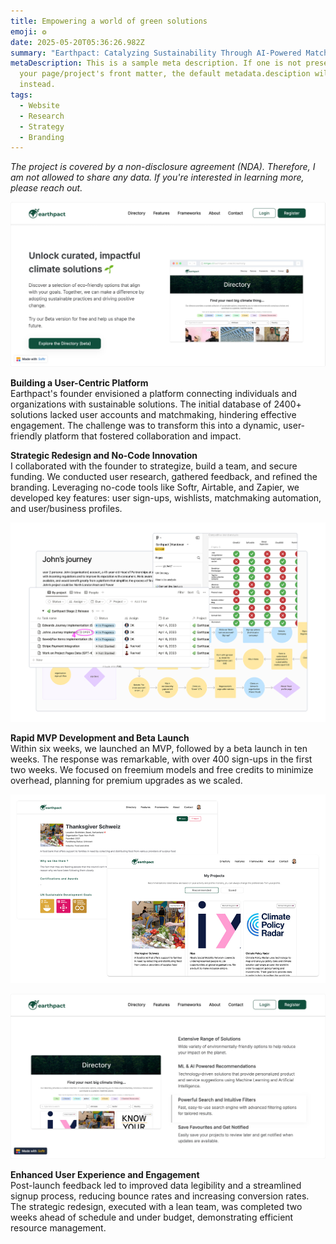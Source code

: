 ```yaml
---
title: Empowering a world of green solutions
emoji: ❂
date: 2025-05-20T05:36:26.982Z
summary: "Earthpact: Catalyzing Sustainability Through AI-Powered Matchmaking"
metaDescription: This is a sample meta description. If one is not present in
  your page/project's front matter, the default metadata.desciption will be used
  instead.
tags:
  - Website
  - Research
  - Strategy
  - Branding
---
```

*The project is covered by a non-disclosure agreement (NDA). Therefore, I am not allowed to share any data. If you're interested in learning more, please reach out.*

![](/src/assets/img/earthpakt-homepage-section-2.jpg)

**Building a User-Centric Platform**\
Earthpact's founder envisioned a platform connecting individuals and organizations with sustainable solutions. The initial database of 2400+ solutions lacked user accounts and matchmaking, hindering effective engagement. The challenge was to transform this into a dynamic, user-friendly platform that fostered collaboration and impact.

**Strategic Redesign and No-Code Innovation**\
I collaborated with the founder to strategize, build a team, and secure funding. We conducted user research, gathered feedback, and refined the branding. Leveraging no-code tools like Softr, Airtable, and Zapier, we developed key features: user sign-ups, wishlists, matchmaking automation, and user/business profiles.

![](/src/assets/img/earthpact-design-activities.jpg)

**Rapid MVP Development and Beta Launch**\
Within six weeks, we launched an MVP, followed by a beta launch in ten weeks. The response was remarkable, with over 400 sign-ups in the first two weeks. We focused on freemium models and free credits to minimize overhead, planning for premium upgrades as we scaled.

![](/src/assets/img/earthpakt-project-saved-details.jpg)

![](/src/assets/img/earthpakt-home-section-features.jpg)

**Enhanced User Experience and Engagement**\
Post-launch feedback led to improved data legibility and a streamlined signup process, reducing bounce rates and increasing conversion rates. The strategic redesign, executed with a lean team, was completed two weeks ahead of schedule and under budget, demonstrating efficient resource management.